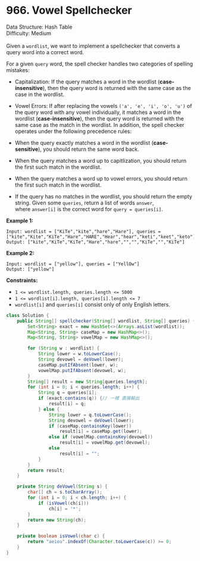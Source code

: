 # 966. Vowel Spellchecker  

  Data Structure: Hash Table </br> Difficulty: Medium </br> </br>Given a `wordlist`, we want to implement a spellchecker that converts a query word into a correct word.

For a given `query` word, the spell checker handles two categories of spelling mistakes:

- Capitalization: If the query matches a word in the wordlist (**case-insensitive**), then the query word is returned with the same case as the case in the wordlist.
- Vowel Errors: If after replacing the vowels `('a', 'e', 'i', 'o', 'u')` of the query word with any vowel individually, it matches a word in the wordlist (**case-insensitive**), then the query word is returned with the same case as the match in the wordlist.
In addition, the spell checker operates under the following precedence rules:

- When the query exactly matches a word in the wordlist (**case-sensitive**), you should return the same word back.
- When the query matches a word up to capitlization, you should return the first such match in the wordlist.
- When the query matches a word up to vowel errors, you should return the first such match in the wordlist.
- If the query has no matches in the wordlist, you should return the empty string.
Given some `queries`, return a list of words `answer`, where `answer[i]` is the correct word for `query = queries[i]`.

**Example 1:**

```plain text
Input: wordlist = ["KiTe","kite","hare","Hare"], queries = ["kite","Kite","KiTe","Hare","HARE","Hear","hear","keti","keet","keto"]
Output: ["kite","KiTe","KiTe","Hare","hare","","","KiTe","","KiTe"]
```

**Example 2:**

```plain text
Input: wordlist = ["yellow"], queries = ["YellOw"]
Output: ["yellow"]
```

**Constraints:**

- `1 <= wordlist.length, queries.length <= 5000`
- `1 <= wordlist[i].length, queries[i].length <= 7`
- `wordlist[i]` and `queries[i]` consist only of only English letters.
```java
class Solution {
    public String[] spellchecker(String[] wordlist, String[] queries) {
        Set<String> exact = new HashSet<>(Arrays.asList(wordlist));
        Map<String, String> caseMap = new HashMap<>();
        Map<String, String> vowelMap = new HashMap<>();

        for (String w : wordlist) {
            String lower = w.toLowerCase();
            String devowel = deVowel(lower);
            caseMap.putIfAbsent(lower, w);
            vowelMap.putIfAbsent(devowel, w);
        }
        String[] result = new String[queries.length];
        for (int i = 0; i < queries.length; i++) {
            String q = queries[i];
            if (exact.contains(q)) {// 一樣 直接輸出
                result[i] = q;
            } else {
                String lower = q.toLowerCase();
                String devowel = deVowel(lower);
                if (caseMap.containsKey(lower))
                    result[i] = caseMap.get(lower);
                else if (vowelMap.containsKey(devowel))
                    result[i] = vowelMap.get(devowel);
                else
                    result[i] = "";
            }
        }
        return result;
    }

    private String deVowel(String s) {
        char[] ch = s.toCharArray();
        for (int i = 0; i < ch.length; i++) {
            if (isVowel(ch[i]))
                ch[i] = '*';
        }
        return new String(ch);
    }

    private boolean isVowel(char c) {
        return "aeiou".indexOf(Character.toLowerCase(c)) >= 0;
    }
}
```

